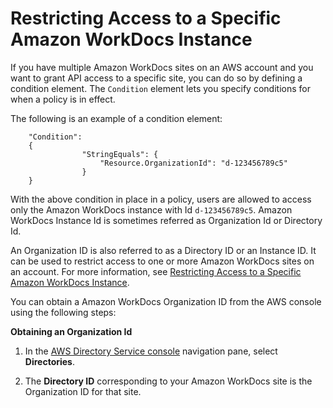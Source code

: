 # Restricting Access to a Specific Amazon WorkDocs Instance<a name="restrict_access"></a>

If you have multiple Amazon WorkDocs sites on an AWS account and you want to grant API access to a specific site, you can do so by defining a condition element\. The `Condition` element lets you specify conditions for when a policy is in effect\.

The following is an example of a condition element:

```
    "Condition": 
    {
                "StringEquals": {
                    "Resource.OrganizationId": "d-123456789c5"
                }
    }
```

With the above condition in place in a policy, users are allowed to access only the Amazon WorkDocs instance with Id `d-123456789c5`\. Amazon WorkDocs Instance Id is sometimes referred as Organization Id or Directory Id\.

An Organization ID is also referred to as a Directory ID or an Instance ID\. It can be used to restrict access to one or more Amazon WorkDocs sites on an account\. For more information, see [Restricting Access to a Specific Amazon WorkDocs Instance](#restrict_access)\.

You can obtain a Amazon WorkDocs Organization ID from the AWS console using the following steps:

**Obtaining an Organization Id**

1. In the [AWS Directory Service console](https://console.aws.amazon.com/directoryservice/) navigation pane, select **Directories**\.

1. The **Directory ID** corresponding to your Amazon WorkDocs site is the Organization ID for that site\.